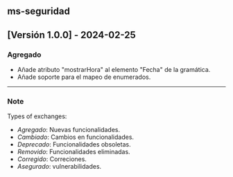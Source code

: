 ## ms-seguridad

## [Versión 1.0.0] - 2024-02-25
### Agregado
- Añade atributo "mostrarHora" al elemento "Fecha" de la gramática.
- Añade soporte para el mapeo de enumerados.

---

### Note

Types of exchanges:

- *Agregado*: Nuevas funcionalidades.
- *Cambiado*: Cambios en funcionalidades.
- *Deprecado*: Funcionalidades obsoletas.
- *Removido*: Funcionalidades eliminadas.
- *Corregido*: Correciones.
- *Asegurado*: vulnerabilidades.